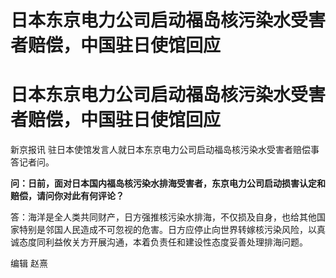 # 日本东京电力公司启动福岛核污染水受害者赔偿，中国驻日使馆回应

# 日本东京电力公司启动福岛核污染水受害者赔偿，中国驻日使馆回应

新京报讯 驻日本使馆发言人就日本东京电力公司启动福岛核污染水受害者赔偿事答记者问。

**问：日前，面对日本国内福岛核污染水排海受害者，东京电力公司启动损害认定和赔偿，请问你对此有何评论？**

答：海洋是全人类共同财产，日方强推核污染水排海，不仅损及自身，也给其他国家特别是邻国人民造成不可忽视的危害。日方应停止向世界转嫁核污染风险，以真诚态度同利益攸关方开展沟通，本着负责任和建设性态度妥善处理排海问题。

编辑 赵熹

